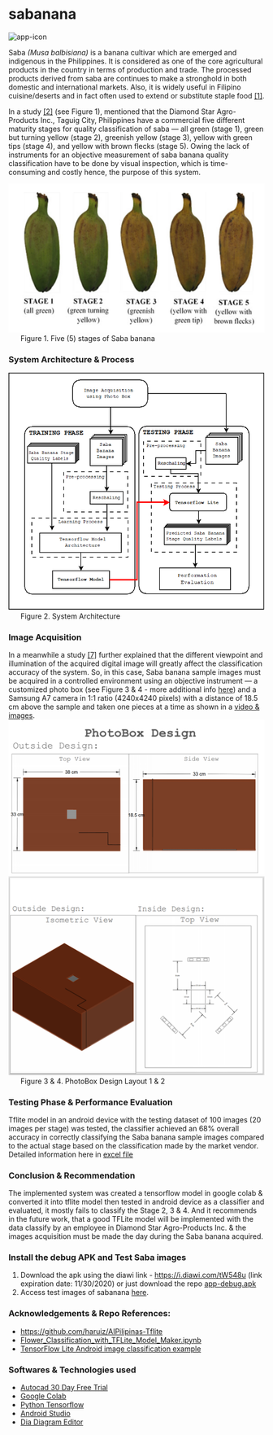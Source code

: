 # sabanana

![app-icon](/docs/app-icon.png?raw=true "app-icon") 

Saba *(Musa balbisiana)* is a banana cultivar which are emerged and indigenous in the Philippines. It is considered as one of the core agricultural products in the country in terms of production and trade. The processed products derived from saba are continues to make a stronghold in both domestic and international markets. Also, it is widely useful in Filipino cuisine/deserts and in fact often used to extend or substitute staple food [[1]](http://cagayandeoro.da.gov.ph/wp-content/uploads/2013/04/SABA-BANANA-PRODUCTION-GUIDE.pdf). 

In a study [[2]](https://www.researchgate.net/publication/329268613_Effect_of_maturity_on_in_vitro_starch_digestibility_of_Saba_banana_Musa_%27saba%27_Musa_acuminata_x_Musa_balbisiana) (see Figure 1), mentioned that the Diamond Star Agro-Products Inc., Taguig City, Philippines have a commercial five different maturity stages for quality classification of saba — all green (stage 1), green but turning yellow (stage 2), greenish yellow (stage 3), yellow with green tips (stage 4), and yellow with brown flecks (stage 5). Owing the lack of instruments for an objective measurement of saba banana quality classification have to be done by visual inspection, which is time-consuming and costly hence, the purpose of this system.

![Saba five(5) stages](/docs/SabaFiveStages.PNG?raw=true "Saba five(5) stages") \
&nbsp;&nbsp;&nbsp;&nbsp;&nbsp;&nbsp;Figure 1. Five (5) stages of Saba banana

### System Architecture & Process

![System Architecture](/docs/SystemArchitecture.png?raw=true "System Architecture") \
&nbsp;&nbsp;&nbsp;&nbsp;&nbsp;&nbsp;Figure 2. System Architecture 

### Image Acquisition 
In a meanwhile a study [[7]](https://www.spiedigitallibrary.org/journals/journal-of-electronic-imaging/volume-25/issue-6/061410/Combining-multiple-features-for-color-texture-classification/10.1117/1.JEI.25.6.061410.short?SSO=1) further explained that the different viewpoint and illumination of the acquired digital image will greatly affect the classification accuracy of the system. So, in this case, Saba banana sample images must be acquired in a controlled environment using an objective instrument ― a customized photo box (see Figure 3 & 4 - more additional info [here](https://drive.google.com/drive/folders/1zj13Nhj801q7b42Yt_YwAsmAwzhU0X81?usp=sharing)) and a Samsung A7 camera in 1:1 ratio (4240x4240 pixels) with a distance of 18.5 cm above the sample and taken one pieces at a time as shown in a [video & images](https://drive.google.com/drive/folders/1hqCVoZ7U2_7YLUU3F9PUOgk7svjTfIt3?usp=sharing).
![PhotoBox Design Layout](docs\PhotoBoxDesign1.PNG?raw=true "PhotoBox Design Layout") \
![PhotoBox Design Layout](docs\PhotoBoxDesign2.PNG?raw=true "PhotoBox Design Layout") \
&nbsp;&nbsp;&nbsp;&nbsp;&nbsp;&nbsp;Figure 3 & 4. PhotoBox Design Layout 1 & 2 

### Testing Phase & Performance Evaluation
Tflite model in an android device with the testing dataset of 100 images (20 images per stage) was tested, the classifier achieved an 68% overall accuracy in correctly classifying the Saba banana sample images compared to the actual stage based on the classification made by the market vendor. Detailed information here in [excel file](https://drive.google.com/file/d/1CRg0NVjT6RguY_hnjwNerKUDtWSlAr0b/view?usp=sharing)

### Conclusion & Recommendation
The implemented system was created a tensorflow model in google colab & converted it into tflite model then tested in android device as a classifier and evaluated, it mostly fails to classify the Stage 2, 3 & 4. And it recommends in the future work, that a good TFLite model will be implemented with the data classify by an employee in Diamond Star Agro-Products Inc. & the images acquisition must be made the day during the Saba banana acquired.

### Install the debug APK and Test Saba images
1. Download the apk using the diawi link - https://i.diawi.com/tW548u (link expiration date: 11/30/2020) or just download the repo [app-debug.apk](https://github.com/nepmontanez/sabanana/blob/main/android/SabananaClassifier/app/build/outputs/apk/debug/app-debug.apk)
2. Access test images of sabanana [here](https://drive.google.com/drive/folders/1WTd0O0yl8tlv3eg4AXFwDrMlcFSIbvnT).

### Acknowledgements & Repo References:
* https://github.com/haruiz/AIPilipinas-Tflite
* [Flower_Classification_with_TFLite_Model_Maker.ipynb](https://colab.research.google.com/github/tensorflow/examples/blob/master/lite/codelabs/flower_classification/ml/Flower_Classification_with_TFLite_Model_Maker.ipynb#scrollTo=w-VDriAdsowu)
* [TensorFlow Lite Android image classification example](https://github.com/tensorflow/examples/tree/master/lite/examples/image_classification/android)

### Softwares & Technologies used
* [Autocad 30 Day Free Trial](https://www.autodesk.com/products/autocad/free-trial?support=ADVANCED)
* [Google Colab](https://colab.research.google.com/github/tensorflow/examples/blob/master/courses/udacity_intro_to_tensorflow_for_deep_learning/l01c01_introduction_to_colab_and_python.ipynb)
* [Python Tensorflow](https://www.tensorflow.org/api_docs/python/tf)
* [Android Studio](https://www.googleadservices.com/pagead/aclk?sa=L&ai=DChcSEwiTqazNoKDtAhUSrJYKHRyOAHMYABAAGgJ0bA&ohost=www.google.com&cid=CAESQOD2AZ6OOar0hfMGS_2FivLqtWL7WDFZO0Ti6qpBWJJ8K5jRcK96pGs52tw_-4P7xTHlDyECzaEzVPA94-fOJHc&sig=AOD64_3_GS6dGOpThU7djb-CqZH8LWOxvw&q&adurl&ved=2ahUKEwiHkqbNoKDtAhViHKYKHWnPAj4Q0Qx6BAgaEAE)
* [Dia Diagram Editor](http://dia-installer.de/download/index.html.en)